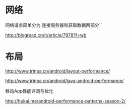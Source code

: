 # 网络
网络请求简单分为 连接服务器和获取数据两部分``

http://blogread.cn/it/article/7978?f=wb

# 布局

http://www.trinea.cn/android/layout-performance/

http://www.trinea.cn/android/java-android-performance/

移动App性能评测与优化

http://hukai.me/android-performance-patterns-season-2/